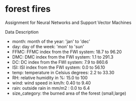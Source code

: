 # forest fires
Assignment for Neural Networks and Support Vector Machines 

Data Description
- month: month of the year: 'jan' to 'dec'
- day: day of the week: 'mon' to 'sun'
- FFMC: FFMC index from the FWI system: 18.7 to 96.20
- DMC: DMC index from the FWI system: 1.1 to 291.3
- DC: DC index from the FWI system: 7.9 to 860.6
- ISI: ISI index from the FWI system: 0.0 to 56.10
- temp: temperature in Celsius degrees: 2.2 to 33.30
- RH: relative humidity in %: 15.0 to 100
- wind: wind speed in km/h: 0.40 to 9.40
- rain: outside rain in mm/m2 : 0.0 to 6.4
- size_category: the burned area of the forest (small,large)
